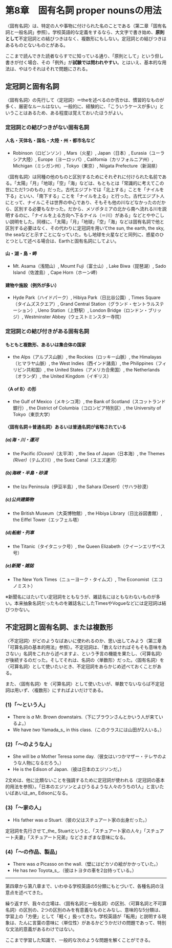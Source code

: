 # 第8章　固有名詞 proper nounsの用法
〈固有名詞〉は、特定の人や事物に付けられた名のことである（第二章「固有名詞と一般名詞」参照）。学校英語的な定義をするなら、大文字で書き始め、**原則として**不定冠詞との結びつきはなく、複数形にもしない。定冠詞との結びつきはあるものとないものとがある。

ここまで読んできた読者ならすでに知っている通り、「原則として」という但し書きが付く場合、その「例外」が**試験では問われやすい**。とはいえ、基本的な用法は、やはりそれはそれで問題にされる。

## 定冠詞と固有名詞
〈固有名詞〉の先行して〈定冠詞〉＝theを述べるのか否かは、慣習的なものが多く、厳密なルールはない。一般的に、経験的に、「こういうケースが多い」ということはあるため、ある程度は覚えておいたほうがよい。

### 定冠詞との結びつきがない固有名詞
#### 人名・天体名・国名・大陸・州・都市名など
- Robinson（ロビンソン）, Mars（火星）, Japan（日本）, Eurasia（ユーラシア大陸）, Europe（ヨーロッパ）, California（カリフォルニア州）, Michigan（ミシガン州）, Tokyo（東京）, Niigata Prefecture（新潟県）

〈固有名詞〉は同種の他のものと区別するためにそれぞれに付けられた名前である。「太陽」「月」「地球」「空」「海」などは、もともとは「常識的に考えてこの世にただ1つのもの」だった。古代エジプトでは「北上する」ことを「ナイルを下る」といい、「南下する」ことを「ナイルを上る」と行った。古代エジプト人にとって、ナイルこそは世界の中心であり、そもそも他の川などなかったのだから、区別する必要もなかった。だから、メソポタミアの北から南へ流れる川を説明するのに、「ナイルを上る方向へ下るナイル（＝川）がある」などとややこしい説明をした。同様に、「太陽」「月」「地球」「空」「海」などは固有名詞で他と区別する必要はなく、その代わりに定冠詞を用いてthe sun, the earth, the sky, the seaなどと示すことになっていた。もし地球を火星などと同列に、惑星のひとつとして述べる場合は、Earthと固有名詞にしてよい。

#### 山・湖・島・岬
- Mt. Asama（浅間山）, Moumt Fuji（富士山）, Lake Biwa（琵琶湖）, Sado Island（佐渡島）, Cape Horn（ホーン岬）

#### 建物や施設（例外が多い）
- Hyde Park（ハイドパーク）, Hibiya Park（日比谷公園）, Times Square（タイムズスクエア）, Grand Central Station（グランド・セントラルステーション）, Ueno Station（上野駅）, London Bridge（ロンドン・ブリッジ）, Westminster Abbey（ウェストミンスター寺院）

### 定冠詞との結び付きがある固有名詞
#### もともと複数形、あるいは集合体の国家
- the Alps（アルプス山脈）, the Rockies（ロッキー山脈）, the Himalayas（ヒマラヤ山脈）, the West Indies（西インド諸島）, the Philippines（フィリピン共和国）, the United States（アメリカ合衆国）, the Netherlands（オランダ）, the United Kingdom（イギリス）

#### 〈A of B〉の形
- the Gulf of Mexico（メキシコ湾）, the Bank of Scotland（スコットランド銀行）, the District of Columbia（コロンビア特別区）, the University of Tokyo（東京大学）

#### 〈固有名詞＋普通名詞〉あるいは普通名詞が省略されている
##### (a)海・川・運河
- the Pacific _(Ocean)_（太平洋）, the Sea of Japan（日本海）, the Themes _(River)_（テムズ川）, the Suez Canal（スエズ運河）

##### (b)海峡・半島・砂漠
- the Izu Peninsula（伊豆半島）, the Sahara (Desert)（サハラ砂漠）

##### (c)公共建築物
- the British Museum（大英博物館）, the Hibiya Library（日比谷図書館）, the Eiffel Tower（エッフェル塔）

##### (d)船舶・列車
- the Titanic（タイタニック号）, the Queen Elizabeth（クイーンエリザベス号）

##### (e)新聞・雑誌
- The New York Times（ニューヨーク・タイムズ）, The Economist（エコノミスト）

※新聞名にはたいてい定冠詞をともなうが、雑誌名にはともなわないものが多い。本来抽象名詞だったものを雑誌名にしたTimesやVogueなどには定冠詞は結びつかない。

## 不定冠詞と固有名詞、または複数形
〈不定冠詞〉がどのようなばあいに使われるのか、思い出してみよう（第三章「可算名詞の基本的用法」参照）。不定冠詞は、「数えなければそもそも意味を為さない」名詞をこれから述べますよ、という予言の機能を果たし、〈可算名詞〉が後続するのだった。そしてそれは、名詞の〈単数形〉だった。〈固有名詞〉を〈可算名詞〉として使いたいとき、不定冠詞をあらかじめ述べておくことがある。

また、〈固有名詞〉を〈可算名詞〉として使いたいが、単数でないならば不定冠詞は用いず、〈複数形〉にすればよいだけである。

### (1)「～という人」
- There is _a_ Mr. Brown downstairs.（下にブラウンさんとかいう人が来ているよ。）
- We have _two_ Yamada_s_ in this class.（このクラスには山田が2人いる。）

### (2)「～のような人」
- She will be _a_ Mother Teresa some day.（彼女はいつかマザー・テレサのような人物になるだろう。）
- He is the Edison of Japan.（彼は日本のエジソンだ。）

2文めは、他に比類ないことを強調するために定冠詞が使われる（定冠詞の基本的用法を参照）。「日本のエジソンとよびうるような人々のうちの1人」と言いたいばあいは_an_ Edisonになる。

### (3)「～家の人」
- His father was _a_ Stuart.（彼の父はスチュアート家の出身だった。）

定冠詞を先行させて_the_ Stuartというと、「スチュアート家の人々」「スチュアート夫妻」「スチュアート兄弟」などさまざまな意味になる。

### (4)「～の作品、製品」
- There was _a_ Picasso on the wall.（壁にはピカソの絵がかかっていた。）
- He has _two_ Toyota_s_.（彼はトヨタの車を2台持っている。）

----
第四章から第八章まで、いわゆる学校英語の5分類にもとづいて、各種名詞の注意点を述べてきた。

繰り返すが、我々の立場は、〈固有名詞と一般名詞〉の区別、〈可算名詞と不可算名詞〉の区別の、2つの区別のみを有意義なものとみなし、意味的な5分類は、学習上の「方便」として「軽く」扱ってきた。学校英語が「転用」と説明する現象は、たんに言葉の意味に〈単位性〉があるかどうかだけの問題であって、特別な文法的意義があるわけではない。

ここまで学習した知識で、一般的な次のような問題を解くことができる。
